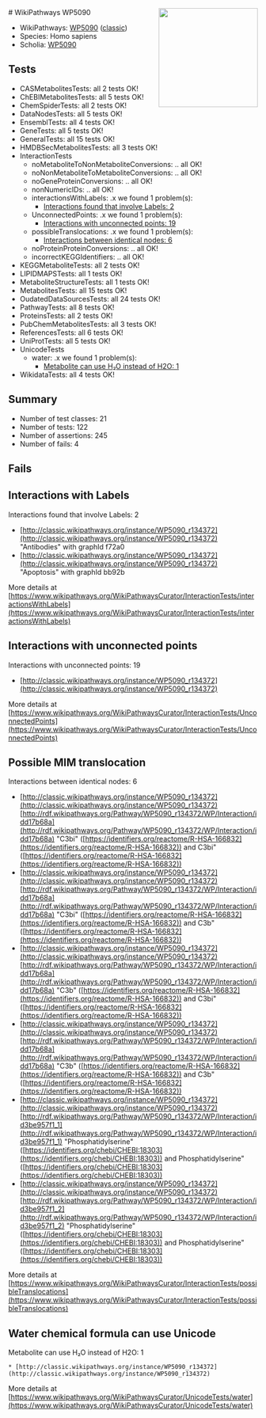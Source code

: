 <img style="float: right; width: 200px" src="https://upload.wikimedia.org/wikipedia/commons/thumb/8/83/Wplogo_with_text_500.png/640px-Wplogo_with_text_500.png" />
# WikiPathways WP5090

* WikiPathways: [WP5090](https://wikipathways.org/pathways/WP5090) ([classic](https://classic.wikipathways.org/instance/WP5090))
* Species: Homo sapiens
* Scholia: [WP5090](https://scholia.toolforge.org/wikipathways/WP5090)
## Tests
* CASMetabolitesTests: all 2 tests OK!
* ChEBIMetabolitesTests: all 5 tests OK!
* ChemSpiderTests: all 2 tests OK!
* DataNodesTests: all 5 tests OK!
* EnsemblTests: all 4 tests OK!
* GeneTests: all 5 tests OK!
* GeneralTests: all 15 tests OK!
* HMDBSecMetabolitesTests: all 3 tests OK!
* InteractionTests
    * noMetaboliteToNonMetaboliteConversions: .. all OK!
    * noNonMetaboliteToMetaboliteConversions: .. all OK!
    * noGeneProteinConversions: .. all OK!
    * nonNumericIDs: .. all OK!
    * interactionsWithLabels: .x we found 1 problem(s):
        * [Interactions found that involve Labels: 2](#630d2679)
    * UnconnectedPoints: .x we found 1 problem(s):
        * [Interactions with unconnected points: 19](#7f1d4080)
    * possibleTranslocations: .x we found 1 problem(s):
        * [Interactions between identical nodes: 6](#1c11820b)
    * noProteinProteinConversions: .. all OK!
    * incorrectKEGGIdentifiers: .. all OK!
* KEGGMetaboliteTests: all 2 tests OK!
* LIPIDMAPSTests: all 1 tests OK!
* MetaboliteStructureTests: all 1 tests OK!
* MetabolitesTests: all 15 tests OK!
* OudatedDataSourcesTests: all 24 tests OK!
* PathwayTests: all 8 tests OK!
* ProteinsTests: all 2 tests OK!
* PubChemMetabolitesTests: all 3 tests OK!
* ReferencesTests: all 6 tests OK!
* UniProtTests: all 5 tests OK!
* UnicodeTests
    * water: .x we found 1 problem(s):
        * [Metabolite can use H₂O instead of H2O: 1](#a680b2d0)
* WikidataTests: all 4 tests OK!


## Summary

* Number of test classes: 21
* Number of tests: 122
* Number of assertions: 245
* Number of fails: 4

## Fails

<a name="630d2679" />

## Interactions with Labels

Interactions found that involve Labels: 2

* [http://classic.wikipathways.org/instance/WP5090_r134372](http://classic.wikipathways.org/instance/WP5090_r134372) "Antibodies" with graphId f72a0
* [http://classic.wikipathways.org/instance/WP5090_r134372](http://classic.wikipathways.org/instance/WP5090_r134372) "Apoptosis" with graphId bb92b


More details at [https://www.wikipathways.org/WikiPathwaysCurator/InteractionTests/interactionsWithLabels](https://www.wikipathways.org/WikiPathwaysCurator/InteractionTests/interactionsWithLabels)

<a name="7f1d4080" />

## Interactions with unconnected points

Interactions with unconnected points: 19

* [http://classic.wikipathways.org/instance/WP5090_r134372](http://classic.wikipathways.org/instance/WP5090_r134372)


More details at [https://www.wikipathways.org/WikiPathwaysCurator/InteractionTests/UnconnectedPoints](https://www.wikipathways.org/WikiPathwaysCurator/InteractionTests/UnconnectedPoints)

<a name="1c11820b" />

## Possible MIM translocation

Interactions between identical nodes: 6

* [http://classic.wikipathways.org/instance/WP5090_r134372](http://classic.wikipathways.org/instance/WP5090_r134372) [http://rdf.wikipathways.org/Pathway/WP5090_r134372/WP/Interaction/idd17b68a](http://rdf.wikipathways.org/Pathway/WP5090_r134372/WP/Interaction/idd17b68a) "C3bi" ([https://identifiers.org/reactome/R-HSA-166832](https://identifiers.org/reactome/R-HSA-166832)) and 
C3bi" ([https://identifiers.org/reactome/R-HSA-166832](https://identifiers.org/reactome/R-HSA-166832))
* [http://classic.wikipathways.org/instance/WP5090_r134372](http://classic.wikipathways.org/instance/WP5090_r134372) [http://rdf.wikipathways.org/Pathway/WP5090_r134372/WP/Interaction/idd17b68a](http://rdf.wikipathways.org/Pathway/WP5090_r134372/WP/Interaction/idd17b68a) "C3bi" ([https://identifiers.org/reactome/R-HSA-166832](https://identifiers.org/reactome/R-HSA-166832)) and 
C3b" ([https://identifiers.org/reactome/R-HSA-166832](https://identifiers.org/reactome/R-HSA-166832))
* [http://classic.wikipathways.org/instance/WP5090_r134372](http://classic.wikipathways.org/instance/WP5090_r134372) [http://rdf.wikipathways.org/Pathway/WP5090_r134372/WP/Interaction/idd17b68a](http://rdf.wikipathways.org/Pathway/WP5090_r134372/WP/Interaction/idd17b68a) "C3b" ([https://identifiers.org/reactome/R-HSA-166832](https://identifiers.org/reactome/R-HSA-166832)) and 
C3bi" ([https://identifiers.org/reactome/R-HSA-166832](https://identifiers.org/reactome/R-HSA-166832))
* [http://classic.wikipathways.org/instance/WP5090_r134372](http://classic.wikipathways.org/instance/WP5090_r134372) [http://rdf.wikipathways.org/Pathway/WP5090_r134372/WP/Interaction/idd17b68a](http://rdf.wikipathways.org/Pathway/WP5090_r134372/WP/Interaction/idd17b68a) "C3b" ([https://identifiers.org/reactome/R-HSA-166832](https://identifiers.org/reactome/R-HSA-166832)) and 
C3b" ([https://identifiers.org/reactome/R-HSA-166832](https://identifiers.org/reactome/R-HSA-166832))
* [http://classic.wikipathways.org/instance/WP5090_r134372](http://classic.wikipathways.org/instance/WP5090_r134372) [http://rdf.wikipathways.org/Pathway/WP5090_r134372/WP/Interaction/id3be957f1_1](http://rdf.wikipathways.org/Pathway/WP5090_r134372/WP/Interaction/id3be957f1_1) "Phosphatidylserine" ([https://identifiers.org/chebi/CHEBI:18303](https://identifiers.org/chebi/CHEBI:18303)) and 
Phosphatidylserine" ([https://identifiers.org/chebi/CHEBI:18303](https://identifiers.org/chebi/CHEBI:18303))
* [http://classic.wikipathways.org/instance/WP5090_r134372](http://classic.wikipathways.org/instance/WP5090_r134372) [http://rdf.wikipathways.org/Pathway/WP5090_r134372/WP/Interaction/id3be957f1_2](http://rdf.wikipathways.org/Pathway/WP5090_r134372/WP/Interaction/id3be957f1_2) "Phosphatidylserine" ([https://identifiers.org/chebi/CHEBI:18303](https://identifiers.org/chebi/CHEBI:18303)) and 
Phosphatidylserine" ([https://identifiers.org/chebi/CHEBI:18303](https://identifiers.org/chebi/CHEBI:18303))


More details at [https://www.wikipathways.org/WikiPathwaysCurator/InteractionTests/possibleTranslocations](https://www.wikipathways.org/WikiPathwaysCurator/InteractionTests/possibleTranslocations)

<a name="a680b2d0" />

## Water chemical formula can use Unicode

Metabolite can use H₂O instead of H2O: 1
```
* [http://classic.wikipathways.org/instance/WP5090_r134372](http://classic.wikipathways.org/instance/WP5090_r134372)
```

More details at [https://www.wikipathways.org/WikiPathwaysCurator/UnicodeTests/water](https://www.wikipathways.org/WikiPathwaysCurator/UnicodeTests/water)

